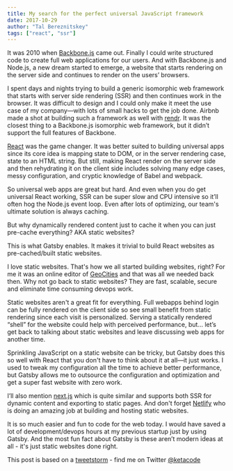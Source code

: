 ```yaml
---
title: My search for the perfect universal JavaScript framework
date: 2017-10-29
author: "Tal Bereznitskey"
tags: ["react", "ssr"]
---
```


It was 2010 when [Backbone.js](http://backbonejs.org) came out. Finally I could
write structured code to create full web applications for our users. And with
Backbone.js and Node.js, a new dream started to emerge, a website that starts
rendering on the server side and continues to render on the users’ browsers.

I spent days and nights trying to build a generic isomorphic web framework that
starts with server side rendering (SSR) and then continues work in the browser.
It was difficult to design and I could only make it meet the use case of my
company—with lots of small hacks to get the job done. Airbnb made a shot at
building such a framework as well with
[rendr](https://github.com/rendrjs/rendr). It was the closest thing to a
Backbone.js isomorphic web framework, but it didn’t support the full features of
Backbone.

[React](https://reactjs.org) was the game changer. It was better suited to
building universal apps since its core idea is mapping state to DOM, or in the
server rendering case, state to an HTML string. But still, making React render
on the server side and then rehydrating it on the client side includes solving
many edge cases, messy configuration, and cryptic knowledge of Babel and
webpack.

So universal web apps are great but hard. And even when you do get universal
React working, SSR can be super slow and CPU intensive so it’ll often hog the
Node.js event loop. Even after lots of optimizing, our team's ultimate solution
is always caching.

But why dynamically rendered content just to cache it when you can just
pre-cache everything? AKA static websites?

This is what Gatsby enables. It makes it trivial to build React websites as
pre-cached/built static websites.

I love static websites. That's how we all started building websites, right? For
me it was an online editor of
[GeoCities](https://en.wikipedia.org/wiki/Yahoo!_GeoCities) and that was all we
needed back then. Why not go back to static websites? They are fast, scalable,
secure and eliminate time consuming devops work.

Static websites aren't a great fit for everything. Full webapps behind login can
be fully rendered on the client side so see small benefit from static rendering
since each visit is personalized. Serving a statically rendered “shell” for the
website could help with perceived performance, but… let’s get back to talking
about static websites and leave discussing web apps for another time.

Sprinkling JavaScript on a static website can be tricky, but Gatsby does this so
well with React that you don't have to think about it at all—it just works. I
used to tweak my configuration all the time to achieve better performance, but
Gatsby allows me to outsource the configuration and optimization and get a super
fast website with zero work.

I’ll also mention [next.js](https://github.com/vercel/next.js/) which is quite
similar and supports both SSR for dynamic content and exporting to static pages.
And don't forget [Netlify](https://www.netlify.com) who is doing an amazing job
at building and hosting static websites.

It is so much easier and fun to code for the web today. I would have saved a
lot of development/devops hours at my previous startup just by using Gatsby. And
the most fun fact about Gatsby is these aren’t modern ideas at all - it's just
static websites done right.

This post is based on a
[tweetstorm](https://twitter.com/ketacode/status/924243146795515904) - find me
on Twitter [@ketacode](https://twitter.com/ketacode)
